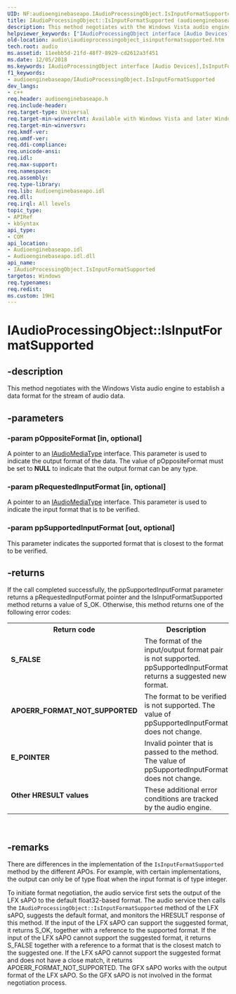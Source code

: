 ```yaml
---
UID: NF:audioenginebaseapo.IAudioProcessingObject.IsInputFormatSupported
title: IAudioProcessingObject::IsInputFormatSupported (audioenginebaseapo.h)
description: This method negotiates with the Windows Vista audio engine to establish a data format for the stream of audio data.
helpviewer_keywords: ["IAudioProcessingObject interface [Audio Devices]","IsInputFormatSupported method","IAudioProcessingObject.IsInputFormatSupported","IAudioProcessingObject::IsInputFormatSupported","IsInputFormatSupported","IsInputFormatSupported method [Audio Devices]","IsInputFormatSupported method [Audio Devices]","IAudioProcessingObject interface","audio.iaudioprocessingobject_isinputformatsupported","audio_syseffects_r_d9f38647-9d9e-4776-98d4-1a9904271dc1.xml","audioenginebaseapo/IAudioProcessingObject::IsInputFormatSupported"]
old-location: audio\iaudioprocessingobject_isinputformatsupported.htm
tech.root: audio
ms.assetid: 11eebb5d-21fd-48f7-8929-cd2612a3f451
ms.date: 12/05/2018
ms.keywords: IAudioProcessingObject interface [Audio Devices],IsInputFormatSupported method, IAudioProcessingObject.IsInputFormatSupported, IAudioProcessingObject::IsInputFormatSupported, IsInputFormatSupported, IsInputFormatSupported method [Audio Devices], IsInputFormatSupported method [Audio Devices],IAudioProcessingObject interface, audio.iaudioprocessingobject_isinputformatsupported, audio_syseffects_r_d9f38647-9d9e-4776-98d4-1a9904271dc1.xml, audioenginebaseapo/IAudioProcessingObject::IsInputFormatSupported
f1_keywords:
- audioenginebaseapo/IAudioProcessingObject.IsInputFormatSupported
dev_langs:
- c++
req.header: audioenginebaseapo.h
req.include-header: 
req.target-type: Universal
req.target-min-winverclnt: Available with Windows Vista and later Windows operating systems.
req.target-min-winversvr: 
req.kmdf-ver: 
req.umdf-ver: 
req.ddi-compliance: 
req.unicode-ansi: 
req.idl: 
req.max-support: 
req.namespace: 
req.assembly: 
req.type-library: 
req.lib: Audioenginebaseapo.idl
req.dll: 
req.irql: All levels
topic_type:
- APIRef
- kbSyntax
api_type:
- COM
api_location:
- Audioenginebaseapo.idl
- Audioenginebaseapo.idl.dll
api_name:
- IAudioProcessingObject.IsInputFormatSupported
targetos: Windows
req.typenames: 
req.redist: 
ms.custom: 19H1
---
```


# IAudioProcessingObject::IsInputFormatSupported


## -description


This method negotiates with the Windows Vista audio engine to establish a data format for the stream of audio data.


## -parameters




### -param pOppositeFormat [in, optional]

A pointer to an <a href="https://docs.microsoft.com/windows/desktop/api/audiomediatype/nn-audiomediatype-iaudiomediatype">IAudioMediaType</a> interface. This parameter is used to indicate the output format of the data. The value of pOppositeFormat must be set to <b>NULL</b> to indicate that the output format can be any type.


### -param pRequestedInputFormat [in, optional]

A pointer to an <a href="https://docs.microsoft.com/windows/desktop/api/audiomediatype/nn-audiomediatype-iaudiomediatype">IAudioMediaType</a> interface. This parameter is used to indicate the input format that is to be verified.


### -param ppSupportedInputFormat [out, optional]

This parameter indicates the supported format that is closest to the format to be verified.


## -returns



If the call completed successfully, the ppSupportedInputFormat parameter returns a pRequestedInputFormat pointer and the IsInputFormatSupported method returns a value of S_OK. Otherwise, this method returns one of the following error codes:

<table>
<tr>
<th>Return code</th>
<th>Description</th>
</tr>
<tr>
<td width="40%">
<dl>
<dt><b>S_FALSE</b></dt>
</dl>
</td>
<td width="60%">
The format of the input/output format pair is not supported. ppSupportedInputFormat returns a suggested new format.

</td>
</tr>
<tr>
<td width="40%">
<dl>
<dt><b>APOERR_FORMAT_NOT_SUPPORTED</b></dt>
</dl>
</td>
<td width="60%">
The format to be verified is not supported. The value of ppSupportedInputFormat does not change.

</td>
</tr>
<tr>
<td width="40%">
<dl>
<dt><b>E_POINTER</b></dt>
</dl>
</td>
<td width="60%">
Invalid pointer that is passed to the method. The value of ppSupportedInputFormat does not change.

</td>
</tr>
<tr>
<td width="40%">
<dl>
<dt><b>Other HRESULT values</b></dt>
</dl>
</td>
<td width="60%">
These additional error conditions are tracked by the audio engine.

</td>
</tr>
</table>
 




## -remarks



There are differences in the implementation of the <code>IsInputFormatSupported</code> method by the different APOs. For example, with certain implementations, the output can only be of type float when the input format is of type integer.

To initiate format negotiation, the audio service first sets the output of the LFX sAPO to the default float32-based format. The audio service then calls the <code>IAudioProcessingObject::IsInputFormatSupported</code> method of the LFX sAPO, suggests the default format, and monitors the HRESULT response of this method. If the input of the LFX sAPO can support the suggested format, it returns S_OK, together with a reference to the supported format. If the input of the LFX sAPO cannot support the suggested format, it returns S_FALSE together with a reference to a format that is the closest match to the suggested one. If the LFX sAPO cannot support the suggested format and does not have a close match, it returns APOERR_FORMAT_NOT_SUPPORTED. The GFX sAPO works with the output format of the LFX sAPO. So the GFX sAPO is not involved in the format negotiation process.




